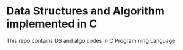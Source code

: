 # Data Structures and Algorithm implemented in C
This repo contains DS and algo codes in C Programming Language.



